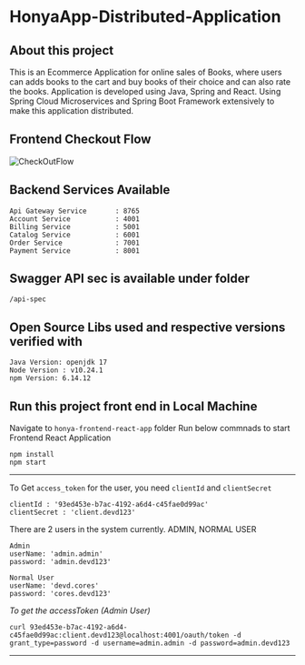 # HonyaApp-Distributed-Application 

## About this project
This is an Ecommerce Application for online sales of Books, where users can adds books to the cart and buy books of their choice and can also rate the books.
Application is developed using Java, Spring and React. Using Spring Cloud Microservices and Spring Boot Framework extensively to make this application distributed. 

## Frontend Checkout Flow
![CheckOutFlow](https://user-images.githubusercontent.com/14878408/103235826-06d5ca00-4969-11eb-87c8-ce618034b4f3.gif)

## Backend Services Available
```
Api Gateway Service       : 8765
Account Service           : 4001
Billing Service           : 5001
Catalog Service           : 6001
Order Service             : 7001
Payment Service           : 8001
```

## Swagger API sec is available under folder 
```
/api-spec
```
## Open Source Libs used and respective versions verified with 
```
Java Version: openjdk 17
Node Version : v10.24.1
npm Version: 6.14.12
```
## Run this project front end in Local Machine

Navigate to `honya-frontend-react-app` folder
Run below commnads to start Frontend React Application

```
npm install
npm start
```
<hr>

To Get `access_token` for the user, you need `clientId` and `clientSecret`

```
clientId : '93ed453e-b7ac-4192-a6d4-c45fae0d99ac'
clientSecret : 'client.devd123'
```

There are 2 users in the system currently. 
ADMIN, NORMAL USER

```
Admin 
userName: 'admin.admin'
password: 'admin.devd123'
```

```
Normal User 
userName: 'devd.cores'
password: 'cores.devd123'
```

*To get the accessToken (Admin User)* 

```curl 93ed453e-b7ac-4192-a6d4-c45fae0d99ac:client.devd123@localhost:4001/oauth/token -d grant_type=password -d username=admin.admin -d password=admin.devd123```

<hr>
